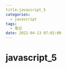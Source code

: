 ```yaml
---
title:javascript_5
categories: 
  - javascript
tags: 
  - 笔记
date: 2022-04-13 07:02:00
---
```


# javascript_5
